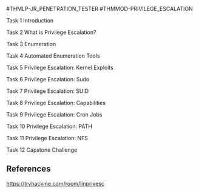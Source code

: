 #THMLP-JR_PENETRATION_TESTER #THMMOD-PRIVILEGE_ESCALATION

Task 1
Introduction




Task 2
What is Privilege Escalation?







Task 3
Enumeration









































































































































































Task 4
Automated Enumeration Tools



Task 5
Privilege Escalation: Kernel Exploits





























Task 6
Privilege Escalation: Sudo





















































Task 7
Privilege Escalation: SUID












































































Task 8
Privilege Escalation: Capabilities































Task 9
Privilege Escalation: Cron Jobs

































































Task 10
Privilege Escalation: PATH
































































































Task 11
Privilege Escalation: NFS
























































Task 12
Capstone Challenge
## References

https://tryhackme.com/room/linprivesc